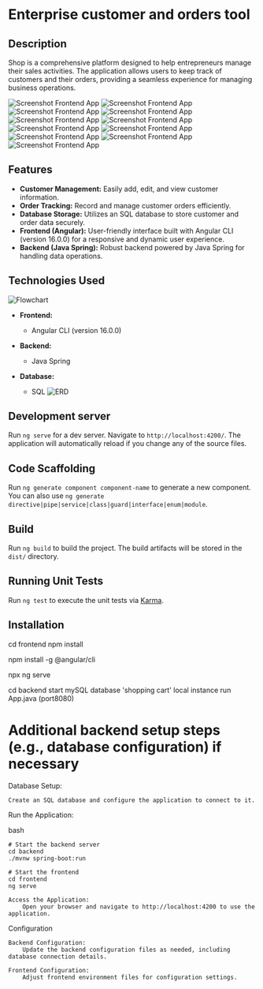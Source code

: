 # Enterprise customer and orders tool

## Description

Shop is a comprehensive platform designed to help entrepreneurs manage their sales activities. The application allows users to keep track of customers and their orders, providing a seamless experience for managing business operations.


![Screenshot Frontend App](img_splash.png)
![Screenshot Frontend App](img_1.png)
![Screenshot Frontend App](img_2.png)
![Screenshot Frontend App](img_3.png)
![Screenshot Frontend App](img_4.png)
![Screenshot Frontend App](img_3b.png)
![Screenshot Frontend App](img_6.png)
![Screenshot Frontend App](img_7.png)
![Screenshot Frontend App](img_8.png)
![Screenshot Frontend App](img_9.png)
![Screenshot Frontend App](img_10.png)

## Features

- **Customer Management:** Easily add, edit, and view customer information.
- **Order Tracking:** Record and manage customer orders efficiently.
- **Database Storage:** Utilizes an SQL database to store customer and order data securely.
- **Frontend (Angular):** User-friendly interface built with Angular CLI (version 16.0.0) for a responsive and dynamic user experience.
- **Backend (Java Spring):** Robust backend powered by Java Spring for handling data operations.

## Technologies Used

![Flowchart](Flowchart.png)

- **Frontend:**
    - Angular CLI (version 16.0.0)

- **Backend:**
    - Java Spring

- **Database:**
    - SQL
      ![ERD](ERD.png)

## Development server

Run `ng serve` for a dev server. Navigate to `http://localhost:4200/`. The application will automatically reload if you change any of the source files.

## Code Scaffolding

Run `ng generate component component-name` to generate a new component. You can also use `ng generate directive|pipe|service|class|guard|interface|enum|module`.

## Build

Run `ng build` to build the project. The build artifacts will be stored in the `dist/` directory.

## Running Unit Tests

Run `ng test` to execute the unit tests via [Karma](https://karma-runner.github.io).

## Installation

cd frontend
npm install

npm install -g @angular/cli

npx ng serve

cd backend
start mySQL database 'shopping cart' local instance
run App.java (port8080)

# Additional backend setup steps (e.g., database configuration) if necessary

Database Setup:

    Create an SQL database and configure the application to connect to it.

Run the Application:

bash

    # Start the backend server
    cd backend
    ./mvnw spring-boot:run

    # Start the frontend
    cd frontend
    ng serve

    Access the Application:
        Open your browser and navigate to http://localhost:4200 to use the application.

Configuration

    Backend Configuration:
        Update the backend configuration files as needed, including database connection details.

    Frontend Configuration:
        Adjust frontend environment files for configuration settings.
